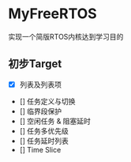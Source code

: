 # MyFreeRTOS
实现一个简版RTOS内核达到学习目的

## 初步Target

- [x] 列表及列表项
- [] 任务定义与切换
- [] 临界段保护
- [] 空闲任务 & 阻塞延时
- [] 任务多优先级
- [] 任务延时列表
- [] Time Slice